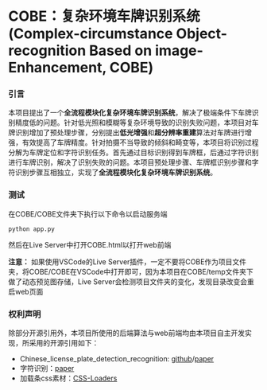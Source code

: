 # COBE：复杂环境车牌识别系统(Complex-circumstance Object-recognition Based on image-Enhancement, COBE)

### 引言
本项目提出了一个**全流程模块化复杂环境车牌识别系统**，解决了极端条件下车牌识别精度低的问题。针对低光照和模糊等复杂环境导致的识别失败问题，本项目对车牌识别增加了预处理步骤，分别提出**低光增强**和**超分辨率重建**算法对车牌进行增强，有效提高了车牌精度。针对拍摄不当导致的倾斜和畸变等，本项目将识别过程分解为车牌定位和字符识别任务。首先通过目标识别得到车牌框，后通过字符识别进行车牌识别，解决了识别失败的问题。本项目预处理步骤、车牌框识别步骤和字符识别步骤互相独立，实现了**全流程模块化复杂环境车牌识别系统**。


### 测试

在COBE/COBE文件夹下执行以下命令以启动服务端
```
python app.py
```
然后在Live Server中打开COBE.html以打开web前端

**注意：**
如果使用VSCode的Live Server插件，一定不要将COBE作为项目文件夹，将COBE/COBE在VSCode中打开即可，因为本项目在COBE/temp文件夹下做了动态预览图存储，Live Server会检测项目文件夹的变化，发现目录改变会重启web页面

### 权利声明

除部分开源引用外，本项目所使用的后端算法与web前端均由本项目自主开发实现，所采用的开源引用如下：<br>
- Chinese_license_plate_detection_recognition: [github](https://github.com/we0091234/Chinese_license_plate_detection_recognition)/[paper](https://arxiv.org/abs/1506.02640)<br>
- 字符识别：[paper](https://arxiv.org/abs/1507.05717)
- 加载条css素材：[CSS-Loaders](https://css-loaders.com)
